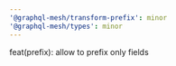 ```yaml
---
'@graphql-mesh/transform-prefix': minor
'@graphql-mesh/types': minor
---
```


feat(prefix): allow to prefix only fields
